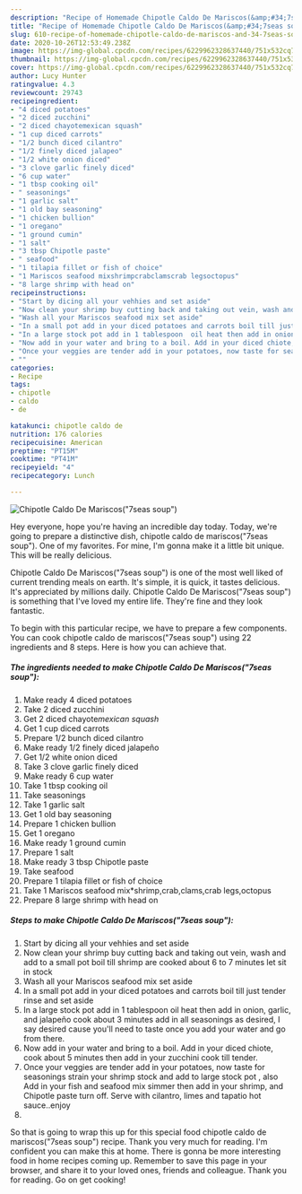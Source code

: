 ```yaml
---
description: "Recipe of Homemade Chipotle Caldo De Mariscos(&amp;#34;7seas soup&amp;#34;)"
title: "Recipe of Homemade Chipotle Caldo De Mariscos(&amp;#34;7seas soup&amp;#34;)"
slug: 610-recipe-of-homemade-chipotle-caldo-de-mariscos-and-34-7seas-soup-and-34
date: 2020-10-26T12:53:49.238Z
image: https://img-global.cpcdn.com/recipes/6229962328637440/751x532cq70/chipotle-caldo-de-mariscos7seas-soup-recipe-main-photo.jpg
thumbnail: https://img-global.cpcdn.com/recipes/6229962328637440/751x532cq70/chipotle-caldo-de-mariscos7seas-soup-recipe-main-photo.jpg
cover: https://img-global.cpcdn.com/recipes/6229962328637440/751x532cq70/chipotle-caldo-de-mariscos7seas-soup-recipe-main-photo.jpg
author: Lucy Hunter
ratingvalue: 4.3
reviewcount: 29743
recipeingredient:
- "4 diced potatoes"
- "2 diced zucchini"
- "2 diced chayotemexican squash"
- "1 cup diced carrots"
- "1/2 bunch diced cilantro"
- "1/2 finely diced jalapeo"
- "1/2 white onion diced"
- "3 clove garlic finely diced"
- "6 cup water"
- "1 tbsp cooking oil"
- " seasonings"
- "1 garlic salt"
- "1 old bay seasoning"
- "1 chicken bullion"
- "1 oregano"
- "1 ground cumin"
- "1 salt"
- "3 tbsp Chipotle paste"
- " seafood"
- "1 tilapia fillet or fish of choice"
- "1 Mariscos seafood mixshrimpcrabclamscrab legsoctopus"
- "8 large shrimp with head on"
recipeinstructions:
- "Start by dicing all your vehhies and set aside"
- "Now clean your shrimp buy cutting back and taking out vein, wash and add to a small pot boil till shrimp are cooked about 6 to 7 minutes let sit in stock"
- "Wash all your Mariscos seafood mix set aside"
- "In a small pot add in your diced potatoes and carrots boil till just tender rinse and set aside"
- "In a large stock pot add in 1 tablespoon  oil heat then add in onion, garlic,  and jalapeño cook about 3 minutes add in all seasonings as desired, I say desired cause you&#39;ll need to taste once you add your water and go from there."
- "Now add in your water and bring to a boil. Add in your diced chiote, cook about 5 minutes then add in your zucchini  cook till tender."
- "Once your veggies are tender add in your potatoes, now taste for seasonings strain your shrimp stock and add to large stock pot , also Add in your fish and seafood mix simmer then add in your shrimp, and Chipotle paste turn off. Serve with cilantro,  limes and tapatio hot sauce..enjoy"
- ""
categories:
- Recipe
tags:
- chipotle
- caldo
- de

katakunci: chipotle caldo de 
nutrition: 176 calories
recipecuisine: American
preptime: "PT15M"
cooktime: "PT41M"
recipeyield: "4"
recipecategory: Lunch

---
```



![Chipotle Caldo De Mariscos(&#34;7seas soup&#34;)](https://img-global.cpcdn.com/recipes/6229962328637440/751x532cq70/chipotle-caldo-de-mariscos7seas-soup-recipe-main-photo.jpg)

Hey everyone, hope you're having an incredible day today. Today, we're going to prepare a distinctive dish, chipotle caldo de mariscos(&#34;7seas soup&#34;). One of my favorites. For mine, I'm gonna make it a little bit unique. This will be really delicious.

Chipotle Caldo De Mariscos(&#34;7seas soup&#34;) is one of the most well liked of current trending meals on earth. It's simple, it is quick, it tastes delicious. It's appreciated by millions daily. Chipotle Caldo De Mariscos(&#34;7seas soup&#34;) is something that I've loved my entire life. They're fine and they look fantastic.




To begin with this particular recipe, we have to prepare a few components. You can cook chipotle caldo de mariscos(&#34;7seas soup&#34;) using 22 ingredients and 8 steps. Here is how you can achieve that.

<!--inarticleads1-->

##### The ingredients needed to make Chipotle Caldo De Mariscos(&#34;7seas soup&#34;):

1. Make ready 4 diced potatoes
1. Take 2 diced zucchini
1. Get 2 diced chayote*mexican squash*
1. Get 1 cup diced carrots
1. Prepare 1/2 bunch diced cilantro
1. Make ready 1/2 finely diced jalapeño
1. Get 1/2 white onion diced
1. Take 3 clove garlic finely diced
1. Make ready 6 cup water
1. Take 1 tbsp cooking oil
1. Take  seasonings
1. Take 1 garlic salt
1. Get 1 old bay seasoning
1. Prepare 1 chicken bullion
1. Get 1 oregano
1. Make ready 1 ground cumin
1. Prepare 1 salt
1. Make ready 3 tbsp Chipotle paste
1. Take  seafood
1. Prepare 1 tilapia fillet or fish of choice
1. Take 1 Mariscos seafood mix*shrimp,crab,clams,crab legs,octopus
1. Prepare 8 large shrimp with head on




<!--inarticleads2-->

##### Steps to make Chipotle Caldo De Mariscos(&#34;7seas soup&#34;):

1. Start by dicing all your vehhies and set aside
1. Now clean your shrimp buy cutting back and taking out vein, wash and add to a small pot boil till shrimp are cooked about 6 to 7 minutes let sit in stock
1. Wash all your Mariscos seafood mix set aside
1. In a small pot add in your diced potatoes and carrots boil till just tender rinse and set aside
1. In a large stock pot add in 1 tablespoon  oil heat then add in onion, garlic,  and jalapeño cook about 3 minutes add in all seasonings as desired, I say desired cause you&#39;ll need to taste once you add your water and go from there.
1. Now add in your water and bring to a boil. Add in your diced chiote, cook about 5 minutes then add in your zucchini  cook till tender.
1. Once your veggies are tender add in your potatoes, now taste for seasonings strain your shrimp stock and add to large stock pot , also Add in your fish and seafood mix simmer then add in your shrimp, and Chipotle paste turn off. Serve with cilantro,  limes and tapatio hot sauce..enjoy
1. 




So that is going to wrap this up for this special food chipotle caldo de mariscos(&#34;7seas soup&#34;) recipe. Thank you very much for reading. I'm confident you can make this at home. There is gonna be more interesting food in home recipes coming up. Remember to save this page in your browser, and share it to your loved ones, friends and colleague. Thank you for reading. Go on get cooking!
